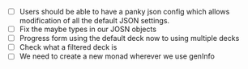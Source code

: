 - [ ] Users should be able to have a panky json config which allows modification
  of all the default JSON settings.
- [ ] Fix the maybe types in our JOSN objects
- [ ] Progress form using the default deck now to using multiple decks
- [ ] Check what a filtered deck is
- [ ] We need to create a new monad wherever we use genInfo
